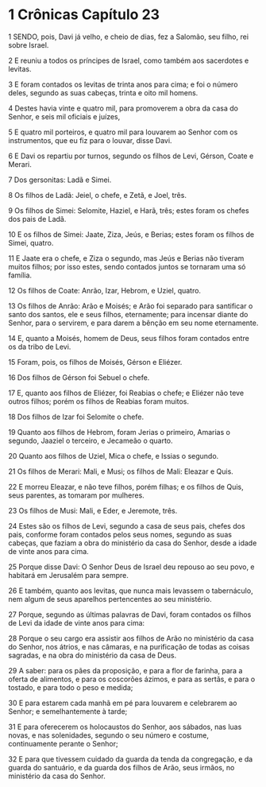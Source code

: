 # 1 Crônicas Capítulo 23

1	SENDO, pois, Davi já velho, e cheio de dias, fez a Salomão, seu filho, rei sobre Israel.

2	E reuniu a todos os príncipes de Israel, como também aos sacerdotes e levitas.

3	E foram contados os levitas de trinta anos para cima; e foi o número deles, segundo as suas cabeças, trinta e oito mil homens.

4	Destes havia vinte e quatro mil, para promoverem a obra da casa do Senhor, e seis mil oficiais e juízes,

5	E quatro mil porteiros, e quatro mil para louvarem ao Senhor com os instrumentos, que eu fiz para o louvar, disse Davi.

6	E Davi os repartiu por turnos, segundo os filhos de Levi, Gérson, Coate e Merari.

7	Dos gersonitas: Ladã e Simei.

8	Os filhos de Ladã: Jeiel, o chefe, e Zetã, e Joel, três.

9	Os filhos de Simei: Selomite, Haziel, e Harã, três; estes foram os chefes dos pais de Ladã.

10	E os filhos de Simei: Jaate, Ziza, Jeús, e Berias; estes foram os filhos de Simei, quatro.

11	E Jaate era o chefe, e Ziza o segundo, mas Jeús e Berias não tiveram muitos filhos; por isso estes, sendo contados juntos se tornaram uma só família.

12	Os filhos de Coate: Anrão, Izar, Hebrom, e Uziel, quatro.

13	Os filhos de Anrão: Arão e Moisés; e Arão foi separado para santificar o santo dos santos, ele e seus filhos, eternamente; para incensar diante do Senhor, para o servirem, e para darem a bênção em seu nome eternamente.

14	E, quanto a Moisés, homem de Deus, seus filhos foram contados entre os da tribo de Levi.

15	Foram, pois, os filhos de Moisés, Gérson e Eliézer.

16	Dos filhos de Gérson foi Sebuel o chefe.

17	E, quanto aos filhos de Eliézer, foi Reabias o chefe; e Eliézer não teve outros filhos; porém os filhos de Reabias foram muitos.

18	Dos filhos de Izar foi Selomite o chefe.

19	Quanto aos filhos de Hebrom, foram Jerias o primeiro, Amarias o segundo, Jaaziel o terceiro, e Jecameão o quarto.

20	Quanto aos filhos de Uziel, Mica o chefe, e Issias o segundo.

21	Os filhos de Merari: Mali, e Musi; os filhos de Mali: Eleazar e Quis.

22	E morreu Eleazar, e não teve filhos, porém filhas; e os filhos de Quis, seus parentes, as tomaram por mulheres.

23	Os filhos de Musi: Mali, e Eder, e Jeremote, três.

24	Estes são os filhos de Levi, segundo a casa de seus pais, chefes dos pais, conforme foram contados pelos seus nomes, segundo as suas cabeças, que faziam a obra do ministério da casa do Senhor, desde a idade de vinte anos para cima.

25	Porque disse Davi: O Senhor Deus de Israel deu repouso ao seu povo, e habitará em Jerusalém para sempre.

26	E também, quanto aos levitas, que nunca mais levassem o tabernáculo, nem algum de seus aparelhos pertencentes ao seu ministério.

27	Porque, segundo as últimas palavras de Davi, foram contados os filhos de Levi da idade de vinte anos para cima:

28	Porque o seu cargo era assistir aos filhos de Arão no ministério da casa do Senhor, nos átrios, e nas câmaras, e na purificação de todas as coisas sagradas, e na obra do ministério da casa de Deus.

29	A saber: para os pães da proposição, e para a flor de farinha, para a oferta de alimentos, e para os coscorões ázimos, e para as sertãs, e para o tostado, e para todo o peso e medida;

30	E para estarem cada manhã em pé para louvarem e celebrarem ao Senhor; e semelhantemente à tarde;

31	E para oferecerem os holocaustos do Senhor, aos sábados, nas luas novas, e nas solenidades, segundo o seu número e costume, continuamente perante o Senhor;

32	E para que tivessem cuidado da guarda da tenda da congregação, e da guarda do santuário, e da guarda dos filhos de Arão, seus irmãos, no ministério da casa do Senhor.

